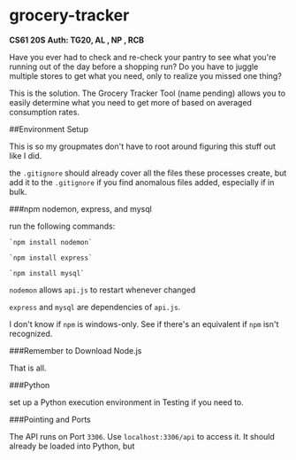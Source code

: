 # grocery-tracker

**CS61 20S**
**Auth: TG20, AL , NP , RCB**

Have you ever had to check and re-check your pantry to see what you're running out of the day before a shopping run? Do you have to juggle multiple stores to get what you need, only to realize you missed one thing?

This is the solution. The Grocery Tracker Tool (name pending) allows you to easily determine what you need to get more of based on averaged consumption rates.

##Environment Setup

This is so my groupmates don't have to root around figuring this stuff out like I did.

the `.gitignore` should already cover all the files these processes create, but add it to the `.gitignore` if you find anomalous files added, especially if in bulk.

###npm nodemon, express, and mysql

run the following commands:

	`npm install nodemon`

	`npm install express`

	`npm install mysql`

`nodemon` allows `api.js` to restart whenever changed

`express` and `mysql` are dependencies of `api.js`.

I don't know if `npm` is windows-only. See if there's an equivalent if `npm` isn't recognized.

###Remember to Download Node.js

That is all.

###Python

set up a Python execution environment in Testing if you need to.

###Pointing and Ports

The API runs on Port `3306`. Use `localhost:3306/api` to access it. It should already be loaded into Python, but 
